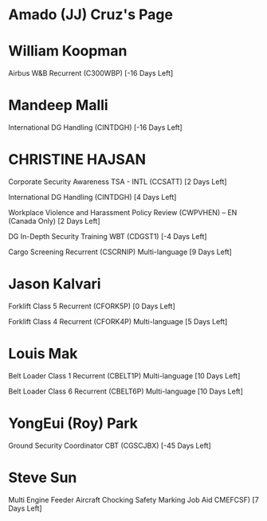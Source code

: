 # Amado (JJ) Cruz's Page




# William Koopman


Airbus W&B Recurrent (C300WBP) [-16 Days Left]



# Mandeep Malli


International DG Handling (CINTDGH) [-16 Days Left]



# CHRISTINE HAJSAN


Corporate Security Awareness TSA - INTL (CCSATT) [2 Days Left]

International DG Handling (CINTDGH) [4 Days Left]

Workplace Violence and Harassment Policy Review (CWPVHEN) – EN (Canada Only) [2 Days Left]

DG In-Depth Security Training WBT (CDGST1) [-4 Days Left]

Cargo Screening Recurrent (CSCRNIP) Multi-language [9 Days Left]



# Jason Kalvari


Forklift Class 5 Recurrent (CFORK5P) [0 Days Left]

Forklift Class 4 Recurrent (CFORK4P) Multi-language [5 Days Left]



# Louis Mak


Belt Loader Class 1 Recurrent (CBELT1P) Multi-language [10 Days Left]

Belt Loader Class 6 Recurrent (CBELT6P) Multi-language [10 Days Left]



# YongEui (Roy) Park


Ground Security Coordinator CBT (CGSCJBX) [-45 Days Left]



# Steve Sun


Multi Engine Feeder Aircraft Chocking Safety Marking Job Aid  CMEFCSF) [7 Days Left]



